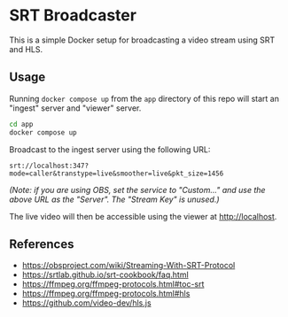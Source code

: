 # SRT Broadcaster

This is a simple Docker setup for broadcasting a video stream using SRT and HLS.


## Usage

Running `docker compose up` from the `app` directory of this repo will start an "ingest" server and "viewer" server.

```sh
cd app
docker compose up
```

Broadcast to the ingest server using the following URL:

```
srt://localhost:347?mode=caller&transtype=live&smoother=live&pkt_size=1456
```

_(Note: if you are using OBS, set the service to "Custom..." and use the above URL as the "Server". The "Stream Key" is unused.)_

The live video will then be accessible using the viewer at [http://localhost](http://localhost).

## References

* https://obsproject.com/wiki/Streaming-With-SRT-Protocol
* https://srtlab.github.io/srt-cookbook/faq.html
* https://ffmpeg.org/ffmpeg-protocols.html#toc-srt
* https://ffmpeg.org/ffmpeg-protocols.html#hls
* https://github.com/video-dev/hls.js
